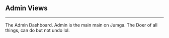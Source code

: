 ## Admin Views

---

The Admin Dashboard. Admin is the main main on Jumga. The Doer of all things, can do but not undo lol.
